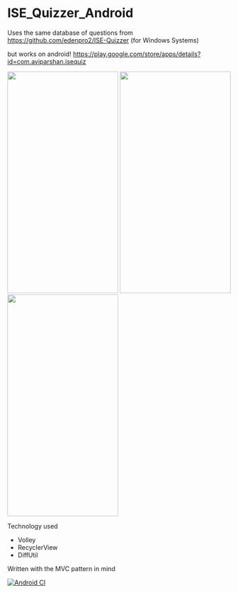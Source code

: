 # ISE_Quizzer_Android

Uses the same database of questions from https://github.com/edenpro2/ISE-Quizzer (for Windows Systems)

but works on android! 
https://play.google.com/store/apps/details?id=com.aviparshan.isequiz
<p float="left">

<img src="https://user-images.githubusercontent.com/5733247/222715966-048089e7-7ea6-4800-aa3d-9230f2ea1ea0.jpg" width="250" height="500">
<img src="https://user-images.githubusercontent.com/5733247/222715971-7e473826-ee5c-4454-9000-be41c291a54f.jpg" width="250" height="500">
<img src="https://user-images.githubusercontent.com/5733247/222715980-844cce89-7f44-4624-bee7-c7ca7330d7eb.jpg" width="250" height="500">

</p>


Technology used

- Volley
- RecyclerView
- DiffUtil 

Written with the MVC pattern in mind

[![Android CI](https://github.com/avipars/ISE_Quizzer_Android/actions/workflows/android.yml/badge.svg)](https://github.com/avipars/ISE_Quizzer_Android/actions/workflows/android.yml)
